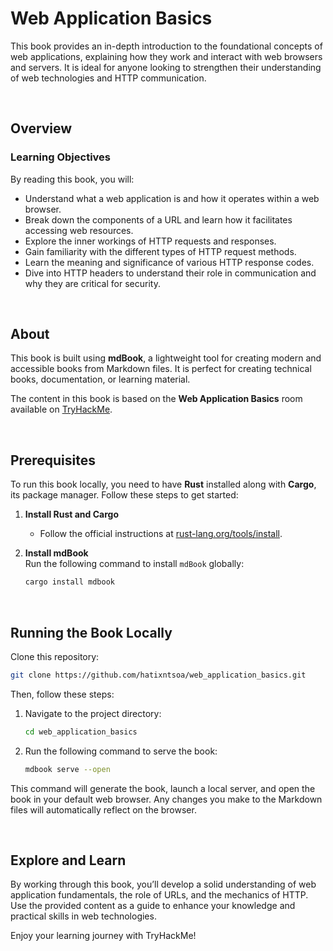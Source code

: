 # Web Application Basics

This book provides an in-depth introduction to the foundational concepts of web applications, explaining how they work and interact with web browsers and servers. It is ideal for anyone looking to strengthen their understanding of web technologies and HTTP communication.

<br>

## Overview

### Learning Objectives  
By reading this book, you will:  
- Understand what a web application is and how it operates within a web browser.  
- Break down the components of a URL and learn how it facilitates accessing web resources.  
- Explore the inner workings of HTTP requests and responses.  
- Gain familiarity with the different types of HTTP request methods.  
- Learn the meaning and significance of various HTTP response codes.  
- Dive into HTTP headers to understand their role in communication and why they are critical for security.  

<br>

## About

This book is built using **mdBook**, a lightweight tool for creating modern and accessible books from Markdown files. It is perfect for creating technical books, documentation, or learning material.

The content in this book is based on the **Web Application Basics** room available on [TryHackMe](https://tryhackme.com/r/room/webapplicationbasics).

<br>

## Prerequisites

To run this book locally, you need to have **Rust** installed along with **Cargo**, its package manager. Follow these steps to get started:

1. **Install Rust and Cargo**  
   - Follow the official instructions at [rust-lang.org/tools/install](https://rust-lang.org/tools/install).

2. **Install mdBook**  
   Run the following command to install `mdBook` globally:  
   ```bash
   cargo install mdbook
   ```

<br>

## Running the Book Locally

Clone this repository:  
```bash
git clone https://github.com/hatixntsoa/web_application_basics.git
```

Then, follow these steps:

1. Navigate to the project directory:  
   ```bash
   cd web_application_basics
   ```

2. Run the following command to serve the book:  
   ```bash
   mdbook serve --open
   ```

This command will generate the book, launch a local server, and open the book in your default web browser. Any changes you make to the Markdown files will automatically reflect on the browser.

<br>

## Explore and Learn  

By working through this book, you’ll develop a solid understanding of web application fundamentals, the role of URLs, and the mechanics of HTTP. Use the provided content as a guide to enhance your knowledge and practical skills in web technologies.

Enjoy your learning journey with TryHackMe!
